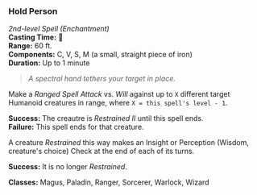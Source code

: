 ### Hold Person  
*2nd-level Spell (Enchantment)*  
**Casting Time:** 🔷  
**Range:** 60 ft.  
**Components:** C, V, S, M (a small, straight piece of iron)  
**Duration:** Up to 1 minute  

> *A spectral hand tethers your target in place.*

Make a *Ranged Spell Attack* vs. *Will* against up to `X` different target Humanoid creatures in range, where `X = this spell's level - 1`.

**Success:** The creautre is *Restrained II* until this spell ends.  
**Failure:** This spell ends for that creature.  

A creature *Restrained* this way makes an Insight or Perception (Wisdom, creature's choice) Check at the end of each of its turns.

**Success:** It is no longer *Restrained*.

**Classes:** Magus, Paladin, Ranger, Sorcerer, Warlock, Wizard
